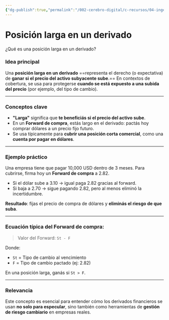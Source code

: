 ```yaml
---
{"dg-publish":true,"permalink":"/002-cerebro-digital/c-recursos/04-ingenieria-financiera/b-cursos/a-curso-de-ingenieria-financiera-y-mercados-financieros-globales/a8b2-posicion-larga-derivado/"}
---
```


# Posición larga en un derivado
¿Qué es una posición larga en un derivado?

### Idea principal
Una **posición larga en un derivado** ==representa el derecho (o expectativa) de **ganar si el precio del activo subyacente sube**.== En contextos de cobertura, se usa para protegerse **cuando se está expuesto a una subida del precio** (por ejemplo, del tipo de cambio).

---
### Conceptos clave
- **"Larga"** significa que **te beneficiás si el precio del activo sube**.
- En un **Forward de compra**, estás largo en el derivado: pactás hoy comprar dólares a un precio fijo futuro.
- Se usa típicamente para **cubrir una posición corta comercial**, como una **cuenta por pagar en dólares**.

---

### Ejemplo práctico

Una empresa tiene que pagar 10,000 USD dentro de 3 meses. Para cubrirse, firma hoy un **Forward de compra** a 2.82.

- Si el dólar sube a 3.10 → igual paga 2.82 gracias al forward.
- Si baja a 2.70 → sigue pagando 2.82, pero al menos eliminó la incertidumbre.

**Resultado**: fijas el precio de compra de dólares y **eliminás el riesgo de que suba**.

---

### Ecuación típica del Forward de compra:

> Valor del Forward: `St - F`

Donde:
- `St` = Tipo de cambio al vencimiento
- `F` = Tipo de cambio pactado (ej: 2.82)

En una posición larga, ganás si `St > F`.

---
### Relevancia
Este concepto es esencial para entender cómo los derivados financieros se usan **no solo para especular**, sino también como herramientas de **gestión de riesgo cambiario** en empresas reales.